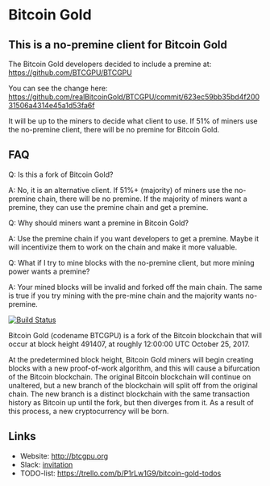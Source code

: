 # Bitcoin Gold

## This is a no-premine client for Bitcoin Gold

The Bitcoin Gold developers decided to include a premine at: https://github.com/BTCGPU/BTCGPU

You can see the change here:
https://github.com/realBitcoinGold/BTCGPU/commit/623ec59bb35bd4f20031506a4314e45a1d53fa6f

It will be up to the miners to decide what client to use.  If 51% of miners use the no-premine client, there will be no premine for Bitcoin Gold.

## FAQ

Q: Is this a fork of Bitcoin Gold?

A: No, it is an alternative client.  If 51%+ (majority) of miners use the no-premine chain, there will be no premine.  If the majority of miners want a premine, they can use the premine chain and get a premine.

Q: Why should miners want a premine in Bitcoin Gold?

A: Use the premine chain if you want developers to get a premine.  Maybe it will incentivize them to work on the chain and make it more valuable.

Q: What if I try to mine blocks with the no-premine client, but more mining power wants a premine?

A: Your mined blocks will be invalid and forked off the main chain.  The same is true if you try mining with the pre-mine chain and the majority wants no-premine.

[![Build Status](https://travis-ci.org/BTCGPU/BTCGPU.svg?branch=master)](https://travis-ci.org/BTCGPU/BTCGPU)

Bitcoin Gold (codename BTCGPU) is a fork of the Bitcoin blockchain that will occur at block height 491407, at roughly 12:00:00 UTC October 25, 2017.

At the predetermined block height, Bitcoin Gold miners will begin creating blocks with a new proof-of-work algorithm, and this will cause a bifurcation of the Bitcoin blockchain. The original Bitcoin blockchain will continue on unaltered, but a new branch of the blockchain will split off from the original chain. The new branch is a distinct blockchain with the same transaction history as Bitcoin up until the fork, but then diverges from it. As a result of this process, a new cryptocurrency will be born.

## Links

* Website: http://btcgpu.org
* Slack: [invitation](https://join.slack.com/t/bitcoin-gold/shared_invite/enQtMjU2MDY5MDQyNjkzLTQyMzZhMTBkMDM4MmRhNTI3NzM4YjlmMzMyNDIwZmFkYjc3ZmFiOTQ4NTJjNDNlNGM0NDI4YTI3MzZmZTRmMzg)
* TODO-list: https://trello.com/b/P1rLw1G9/bitcoin-gold-todos
